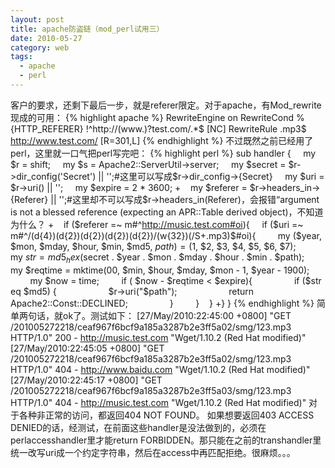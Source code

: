```yaml
---
layout: post
title: apache防盗链（mod_perl试用三）
date: 2010-05-27
category: web
tags:
  - apache
  - perl
---
```


客户的要求，还剩下最后一步，就是referer限定。对于apache，有Mod_rewrite现成的可用：
{% highlight apache %}
RewriteEngine on
RewriteCond %{HTTP_REFERER} !^http://(www.)?test.com/.*$ [NC]
RewriteRule .mp3$ http://www.test.com/ [R=301,L]
{% endhighlight %}
不过既然之前已经用了perl，这里就一口气把perl写完吧：
{% highlight perl %}
sub handler {
    my $r = shift;
    my $s = Apache2::ServerUtil->server;
    my $secret = $r->dir_config('Secret') || '';#这里可以写成$r->dir_config->{Secret}
    my $uri = $r->uri() || '';
    my $expire = 2 * 3600;
+    my $referer = $r->headers_in->{Referer} || '';#这里却不可以写成$r->headers_in(Referer)，会报错“argument is not a blessed reference (expecting an APR::Table derived object)，不知道为什么？
+    if ($referer =~ m#^http://music.test.com#oi){
    if ($uri =~ m#^/(d{4})(d{2})(d{2})(d{2})(d{2})/(w{32})(/S+.mp3)$#oi){
        my ($year, $mon, $mday, $hour, $min, $md5, $path) = ($1, $2, $3, $4, $5, $6, $7);
        my $str = md5_hex($secret . $year . $mon . $mday . $hour . $min . $path);
        my $reqtime = mktime(00, $min, $hour, $mday, $mon - 1, $year - 1900);
        my $now = time;
        if ( $now - $reqtime < $expire){
                if ($str eq $md5) {
                    $r->uri("$path");
                    return Apache2::Const::DECLINED;
                }
        }
   }
+}
}
{% endhighlight %}
简单两句话，就ok了。测试如下：
    [27/May/2010:22:45:00 +0800] &quot;GET /201005272218/ceaf967f6bcf9a185a3287b2e3ff5a02/smg/123.mp3 HTTP/1.0&quot; 200 - <a href="http://music.test.com/">http://music.test.com</a> &quot;Wget/1.10.2 (Red Hat modified)&quot;
    [27/May/2010:22:45:05 +0800] &quot;GET /201005272218/ceaf967f6bcf9a185a3287b2e3ff5a02/smg/123.mp3 HTTP/1.0&quot; 404 - <a href="http://www.baidu.com/">http://www.baidu.com</a> &quot;Wget/1.10.2 (Red Hat modified)&quot;
    [27/May/2010:22:45:17 +0800] &quot;GET /201005272218/ceaf967f6bcf9a185a3287b2e3ff5a03/smg/123.mp3 HTTP/1.0&quot; 404 - <a href="http://music.test.com/">http://music.test.com</a> &quot;Wget/1.10.2 (Red Hat modified)&quot;
对于各种非正常的访问，都返回404 NOT FOUND。
如果想要返回403 ACCESS DENIED的话，经测试，在前面这些handler是没法做到的，必须在perlaccesshandler里才能return FORBIDDEN。那只能在之前的transhandler里统一改写uri成一个约定字符串，然后在access中再匹配拒绝。很麻烦。。。
